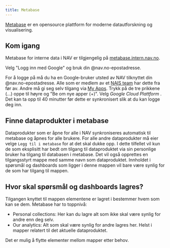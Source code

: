 ```yaml
---
title: Metabase
---
```


[Metabase](https://www.metabase.com/) er en opensource plattform for moderne datautforskning og visualisering.

## Kom igang

Metabase for interne data i NAV er tilgjengelig på [metabase.intern.nav.no](https://metabase.intern.nav.no/).

Velg "Logg inn med Google" og bruk din @nav.no-epostadresse.

For å logge på må du ha en Google-bruker utsted av NAV tilknyttet din @nav.no-epostadresse.
Alle som er medlem av et [NAIS team](https://docs.nais.io/basics/teams/) har dette fra før av.
Andre må gi seg selv tilgang via [My Apps](https://myapps.microsoft.com/). Trykk på de tre prikkene (...) oppe til høyre og "Be om nye apper (+)". Velg _Google Cloud Plattform_ .
Det kan ta opp til 40 minutter før dette er synkronisert slik at du kan logge deg inn.

## Finne dataprodukter i metabase

Dataprodukter som er åpne for alle i NAV synkroniseres automatisk til metabase og åpnes for alle brukere. For alle andre dataprodukter må eier velge `Legg til i metabase` for at det skal dukke opp. I dette tilfellet vil kun de som eksplisitt har bedt om tilgang til dataproduktet via sin personlige bruker ha tilgang til databasen i metabase. Det vil også opprettes en tilgangsstyrt mappe med samme navn som dataproduktet. Innholdet i spørsmål og dashboards som ligger i denne mappen vil bare være synlig for de som har tilgang til mappen. 

## Hvor skal spørsmål og dashboards lagres?

Tilgangen knyttet til mappen elementene er lagret i bestemmer hvem som kan se dem. Metabase har to toppnivå:
- Personal collections: Her kan du lagre alt som ikke skal være synlig for andre enn deg selv.
- Our analytics: Alt som skal være synlig for andre lagres her. Helst i mapper relatert til det aktuelle dataproduktet. 

Det er mulig å flytte elementer mellom mapper etter behov.